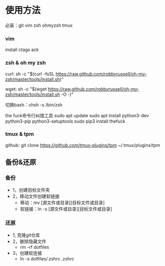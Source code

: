 # 使用方法
必装：git vim zsh ohmyzsh tmux

### vim
install ctags ack

### zsh & oh my zsh
curl: 
sh -c "$(curl -fsSL https://raw.github.com/robbyrussell/oh-my-zsh/master/tools/install.sh)"

wget:
sh -c "$(wget https://raw.github.com/robbyrussell/oh-my-zsh/master/tools/install.sh -O -)"

切换bash：chsh -s /bin/zsh

the fuck命令行纠错工具
sudo apt update
sudo apt install python3-dev python3-pip python3-setuptools
sudo pip3 install thefuck

### tmux & tpm
github:
git clone https://github.com/tmux-plugins/tpm ~/.tmux/plugins/tpm

## 备份&还原

### 备份
- 1，创建目标文件夹
- 2，移动文件创建软链接
    - 移动：mv [源文件或目录][目标文件或目录]
    - 软链接：ln -s [源文件或目录][目标文件或目录]

### 还原
- 1, 克隆git仓库
- 2，删除隐藏文件
    - rm -rf dotfiles
- 3，创建软连接
    - ln -s dotfiles/.zshrc .zshrc

